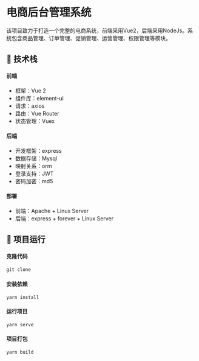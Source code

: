# 电商后台管理系统

该项目致力于打造一个完整的电商系统，前端采用Vue2，后端采用NodeJs。系统包含商品管理、订单管理、促销管理、运营管理、权限管理等模块。

## 🔧 技术栈

#### 前端

- 框架：Vue 2
- 组件库：element-ui
- 请求：axios
- 路由：Vue Router
- 状态管理：Vuex

#### 后端

- 开发框架：express
- 数据存储：Mysql
- 映射关系：orm
- 登录支持：JWT
- 密码加密：md5

#### 部署

- 前端：Apache + Linux Server
- 后端：express + forever + Linux Server



## 🔗 项目运行

#### 克隆代码

```js
git clone 
```

#### 安装依赖

```
yarn install
```

#### 运行项目

```
yarn serve
```

#### 项目打包

```
yarn build
```
